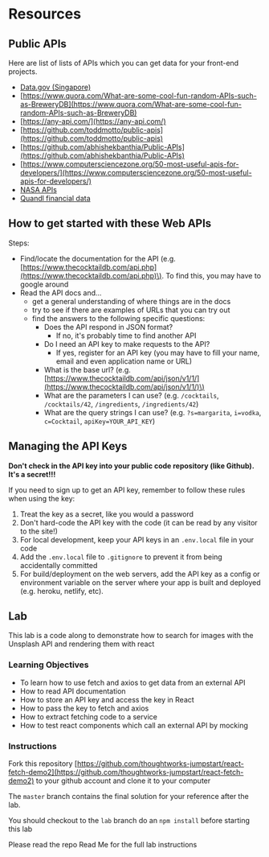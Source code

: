 # Resources

## Public APIs

Here are list of lists of APIs which you can get data for your front-end projects.

* [Data.gov \(Singapore\)](https://data.gov.sg/developer)
* [https://www.quora.com/What-are-some-cool-fun-random-APIs-such-as-BreweryDB](https://www.quora.com/What-are-some-cool-fun-random-APIs-such-as-BreweryDB)
* [https://any-api.com/](https://any-api.com/)
* [https://github.com/toddmotto/public-apis](https://github.com/toddmotto/public-apis)
* [https://github.com/abhishekbanthia/Public-APIs](https://github.com/abhishekbanthia/Public-APIs)
* [https://www.computersciencezone.org/50-most-useful-apis-for-developers/](https://www.computersciencezone.org/50-most-useful-apis-for-developers/)
* [NASA APIs](https://api.nasa.gov/)
* [Quandl financial data](https://github.com/normanjoyner/node-quandl)

## How to get started with these Web APIs

Steps:

* Find/locate the documentation for the API \(e.g. [https://www.thecocktaildb.com/api.php](https://www.thecocktaildb.com/api.php)\). To find this, you may have to google around
* Read the API docs and...
  * get a general understanding of where things are in the docs
  * try to see if there are examples of URLs that you can try out
  * find the answers to the following specific questions:
    * Does the API respond in JSON format?
      * If no, it's probably time to find another API
    * Do I need an API key to make requests to the API?
      * If yes, register for an API key \(you may have to fill your name, email and even application name or URL\)
    * What is the base url? \(e.g. [https://www.thecocktaildb.com/api/json/v1/1/](https://www.thecocktaildb.com/api/json/v1/1/)\)
    * What are the parameters I can use? \(e.g. `/cocktails`, `/cocktails/42`, `/ingredients`, `/ingredients/42`\)
    * What are the query strings I can use? \(e.g. `?s=margarita`, `i=vodka`, `c=Cocktail`, `apiKey=YOUR_API_KEY`\)

## Managing the API Keys

**Don't check in the API key into your public code repository (like Github). It's a secret!!!**

If you need to sign up to get an API key, remember to follow these rules when using the key:

1. Treat the key as a secret, like you would a password
2. Don't hard-code the API key with the code \(it can be read by any visitor to the site!\)
3. For local development, keep your API keys in an `.env.local` file in your code
4. Add the `.env.local` file to `.gitignore` to prevent it from being accidentally committed
5. For build/deployment on the web servers, add the API key as a config or environment variable on the server where your app is built and deployed (e.g. heroku, netlify, etc). 


## Lab
This lab is a code along to demonstrate how to search for images with the Unsplash API and rendering them with react

### Learning Objectives
- To learn how to use fetch and axios to get data from an external API
- How to read API documentation 
- How to store an API key and access the key in React 
- How to pass the key to fetch and axios
- How to extract fetching code to a service
- How to test react components which call an external API by mocking

### Instructions

Fork this repository [https://github.com/thoughtworks-jumpstart/react-fetch-demo2](https://github.com/thoughtworks-jumpstart/react-fetch-demo2) to your github account and clone it to your computer

The `master` branch contains the final solution for your reference after the lab.

You should checkout to the `lab` branch do an `npm install` before starting this lab

Please read the repo Read Me for the full lab instructions
